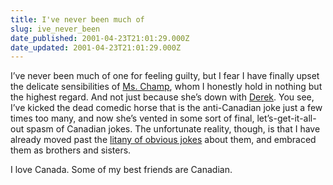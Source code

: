 ```yaml
---
title: I've never been much of
slug: ive_never_been
date_published: 2001-04-23T21:01:29.000Z
date_updated: 2001-04-23T21:01:29.000Z
---
```


I’ve never been much of one for feeling guilty, but I fear I have finally upset the delicate sensibilities of [Ms. Champ](http://www.harrumph.com/010422.html), whom I honestly hold in nothing but the highest regard. And not just because she’s down with [Derek](http://www.powazek.com). You see, I’ve kicked the dead comedic horse that is the anti-Canadian joke just a few times too many, and now she’s vented in some sort of final, let’s-get-it-all-out spasm of Canadian jokes. The unfortunate reality, though, is that I have already moved past the [litany of obvious jokes](http://www.blogvoices.com/tools/blogvoices.bv?BlogID=530840&amp;Permalink=3323987) about them, and embraced them as brothers and sisters.

I love Canada. Some of my best friends are Canadian.
